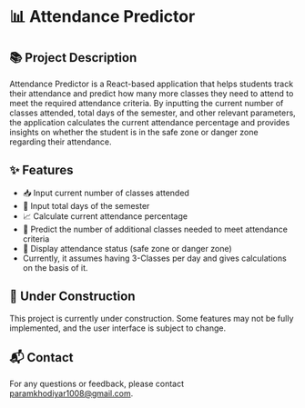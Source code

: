 # 📊 Attendance Predictor

## 📚 Project Description

Attendance Predictor is a React-based application that helps students track their attendance and predict how many more classes they need to attend to meet the required attendance criteria. By inputting the current number of classes attended, total days of the semester, and other relevant parameters, the application calculates the current attendance percentage and provides insights on whether the student is in the safe zone or danger zone regarding their attendance.

## ✨ Features

- 📥 Input current number of classes attended
- 📅 Input total days of the semester
- 📈 Calculate current attendance percentage
- 🔮 Predict the number of additional classes needed to meet attendance criteria
- 🚦 Display attendance status (safe zone or danger zone)
- Currently, it assumes having 3-Classes per day and gives calculations on the basis of it.

## 🚧 Under Construction

This project is currently under construction. Some features may not be fully implemented, and the user interface is subject to change.


## 📬 Contact

For any questions or feedback, please contact [paramkhodiyar1008@gmail.com](mailto:paramkhodiyar1008@gmail.com).

